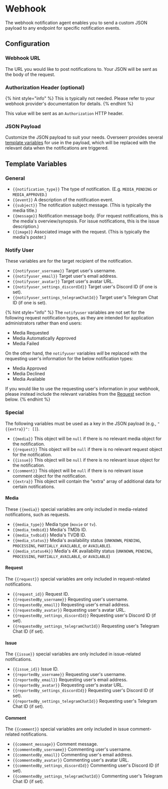 # Webhook

The webhook notification agent enables you to send a custom JSON payload to any endpoint for specific notification events.

## Configuration

### Webhook URL

The URL you would like to post notifications to. Your JSON will be sent as the body of the request.

### Authorization Header (optional)

{% hint style="info" %}
This is typically not needed. Please refer to your webhook provider's documentation for details.
{% endhint %}

This value will be sent as an `Authorization` HTTP header.

### JSON Payload

Customize the JSON payload to suit your needs. Overseerr provides several [template variables](#template-variables) for use in the payload, which will be replaced with the relevant data when the notifications are triggered.

## Template Variables

### General

- `{{notification_type}}` The type of notification. (E.g. `MEDIA_PENDING` or `MEDIA_APPROVED`.)
- `{{event}}` A description of the notification event.
- `{{subject}}` The notification subject message. (This is typically the media title.)
- `{{message}}` Notification message body. (For request notifications, this is the media's overview/synopsis. For issue notifications, this is the issue description.)
- `{{image}}` Associated image with the request. (This is typically the media's poster.)

### Notify User

These variables are for the target recipient of the notification.

- `{{notifyuser_username}}` Target user's username.
- `{{notifyuser_email}}` Target user's email address.
- `{{notifyuser_avatar}}` Target user's avatar URL.
- `{{notifyuser_settings_discordId}}` Target user's Discord ID (if one is set).
- `{{notifyuser_settings_telegramChatId}}` Target user's Telegram Chat ID (if one is set).

{% hint style="info" %}
The `notifyuser` variables are not set for the following request notification types, as they are intended for application administrators rather than end users:

- Media Requested
- Media Automatically Approved
- Media Failed

On the other hand, the `notifyuser` variables _will_ be replaced with the requesting user's information for the below notification types:

- Media Approved
- Media Declined
- Media Available

If you would like to use the requesting user's information in your webhook, please instead include the relevant variables from the [Request](#request) section below.
{% endhint %}

### Special

The following variables must be used as a key in the JSON payload (e.g., `"{{extra}}": []`).

- `{{media}}` This object will be `null` if there is no relevant media object for the notification.
- `{{request}}` This object will be `null` if there is no relevant request object for the notification.
- `{{issue}}` This object will be `null` if there is no relevant issue object for the notification.
- `{{comment}}` This object will be `null` if there is no relevant issue comment object for the notification.
- `{{extra}}` This object will contain the "extra" array of additional data for certain notifications.

#### Media

These `{{media}}` special variables are only included in media-related notifications, such as requests.

- `{{media_type}}` Media type (`movie` or `tv`).
- `{{media_tmdbid}}` Media's TMDb ID.
- `{{media_tvdbid}}` Media's TVDB ID.
- `{{media_status}}` Media's availability status (`UNKNOWN`, `PENDING`, `PROCESSING`, `PARTIALLY_AVAILABLE`, or `AVAILABLE`).
- `{{media_status4k}}` Media's 4K availability status (`UNKNOWN`, `PENDING`, `PROCESSING`, `PARTIALLY_AVAILABLE`, or `AVAILABLE`)

#### Request

The `{{request}}` special variables are only included in request-related notifications.

- `{{request_id}}` Request ID.
- `{{requestedBy_username}}` Requesting user's username.
- `{{requestedBy_email}}` Requesting user's email address.
- `{{requestedBy_avatar}}` Requesting user's avatar URL.
- `{{requestedBy_settings_discordId}}` Requesting user's Discord ID (if set).
- `{{requestedBy_settings_telegramChatId}}` Requesting user's Telegram Chat ID (if set).

#### Issue

The `{{issue}}` special variables are only included in issue-related notifications.

- `{{issue_id}}` Issue ID.
- `{{reportedBy_username}}` Requesting user's username.
- `{{reportedBy_email}}` Requesting user's email address.
- `{{reportedBy_avatar}}` Requesting user's avatar URL.
- `{{reportedBy_settings_discordId}}` Requesting user's Discord ID (if set).
- `{{reportedBy_settings_telegramChatId}}` Requesting user's Telegram Chat ID (if set).

#### Comment

The `{{comment}}` special variables are only included in issue comment-related notifications.

- `{{comment_message}}` Comment message.
- `{{commentedBy_username}}` Commenting user's username.
- `{{commentedBy_email}}` Commenting user's email address.
- `{{commentedBy_avatar}}` Commenting user's avatar URL.
- `{{commentedBy_settings_discordId}}` Commenting user's Discord ID (if set).
- `{{commentedBy_settings_telegramChatId}}` Commenting user's Telegram Chat ID (if set).
